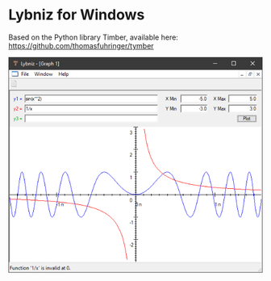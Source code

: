 # Lybniz for Windows
Based on the Python library Timber, available here: https://github.com/thomasfuhringer/tymber

![](Screenshot.png)